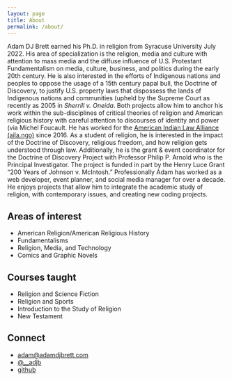 ```yaml
---
layout: page
title: About
permalink: /about/
---
```



Adam DJ Brett earned his Ph.D. in religion from Syracuse University July 2022.   His area of specialization is the religion, media and culture with attention to mass media and the diffuse influence of U.S. Protestant Fundamentalism on media, culture, business, and politics during the early 20th century. He is also interested in the efforts of Indigenous nations and peoples to oppose the usage of a 15th century papal bull, the Doctrine of Discovery, to justify U.S. property laws that dispossess the lands of Indigenous nations and communities (upheld by the Supreme Court as recently as 2005 in *Sherrill v. Oneida*. Both projects allow him to anchor his work within the sub-disciplines of critical theories of religion and American religious history with careful attention to discourses of identity and power (via Michel Foucault. He has worked for the [American Indian Law Alliance (aila.ngo)](https://aila.ngo) since 2016. As a student of religion, he is interested in the impact of the Doctrine of Discovery, religious freedom, and how religion gets understood through law. Additionally, he is the grant & event coordinator for the Doctrine of Discovery Project with Professor Philip P. Arnold who is the Principal Investigator. The project is funded in part by the Henry Luce Grant “200 Years of Johnson v. McIntosh.” Professionally Adam has worked as a web developer, event planner, and social media manager for over a decade. He enjoys projects that allow him to integrate the academic study of religion, with contemporary issues, and creating new coding projects.

## Areas of interest
  * American Religion/American Religious History
  * Fundamentalisms
  * Religion, Media, and Technology
  * Comics and Graphic Novels

## Courses taught
  * Religion and Science Fiction
  * Religion and Sports
  * Introduction to the Study of Religion
  * New Testament

## Connect
  * <adam@adamdjbrett.com>
  * [@__adjb](https://twitter.com/__adjb)
  * [github](https://github.com/adamdjbrett/)
